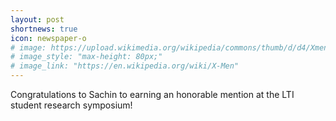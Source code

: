 ```yaml
---
layout: post
shortnews: true
icon: newspaper-o
# image: https://upload.wikimedia.org/wikipedia/commons/thumb/d/d4/Xmencomic-logo.svg/2000px-Xmencomic-logo.svg.png
# image_style: "max-height: 80px;"
# image_link: "https://en.wikipedia.org/wiki/X-Men"
---
```

Congratulations to Sachin to earning an honorable mention at the LTI student research symposium!